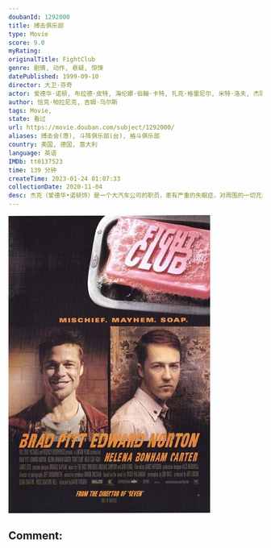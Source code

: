 ```yaml
---
doubanId: 1292000
title: 搏击俱乐部
type: Movie
score: 9.0
myRating: 
originalTitle: FightClub
genre: 剧情, 动作, 悬疑, 惊悚
datePublished: 1999-09-10
director: 大卫·芬奇
actor: 爱德华·诺顿, 布拉德·皮特, 海伦娜·伯翰·卡特, 扎克·格雷尼尔, 米特·洛夫, 杰瑞德·莱托, 艾恩·贝利, 里奇蒙德·阿奎特, 乔治·马奎尔, 以斯拉·巴兹顿, undefined, 斯图尔特·布拉姆博格, 马特·温斯顿, 劳伦·桑切斯, undefined, 保罗·卡拉夫特斯, undefined, undefined, 迈克尔·肖姆斯·维尔斯, undefined, 大卫·安德鲁斯, 鲍勃·斯蒂芬森, 欧根妮·邦杜兰特, 凯文·斯科特·麦克, undefined, 埃文·米兰德, 乔伊·比索奈特, undefined, 大卫·李·史密斯, 霍特·麦克卡兰尼
author: 恰克·帕拉尼克, 吉姆·乌尔斯
tags: Movie, 
state: 看过
url: https://movie.douban.com/subject/1292000/
aliases: 搏击会(港), 斗阵俱乐部(台), 格斗俱乐部
country: 美国, 德国, 意大利
language: 英语
IMDb: tt0137523
time: 139 分钟
createTime: 2023-01-24 01:07:33
collectionDate: 2020-11-04
desc: 杰克（爱德华•诺顿饰）是一个大汽车公司的职员，患有严重的失眠症，对周围的一切充满危机和憎恨。一个偶然的机会，杰克遇上了卖肥皂的商人泰勒（布拉德•皮特），一个浑身充满叛逆、残酷和暴烈的痞子英雄，并因...
---
```


![image](assets/p1910926158.jpg)

Comment: 
---


